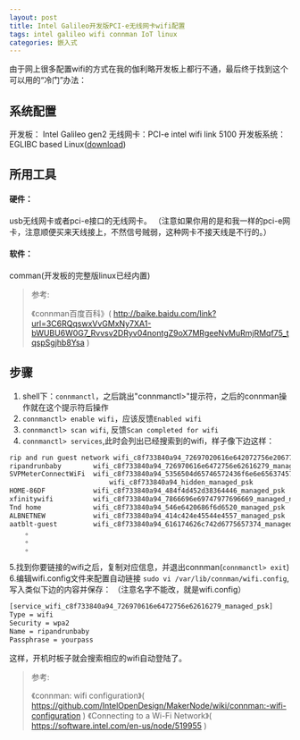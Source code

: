 ```yaml
---
layout: post
title: Intel Galileo开发版PCI-e无线网卡wifi配置  
tags: intel galileo wifi connman IoT linux 
categories: 嵌入式
---
```



由于网上很多配置wifi的方式在我的伽利略开发板上都行不通，最后终于找到这个可以用的“冷门”办法：

## 系统配置

开发板： Intel Galileo gen2
无线网卡：PCI-e intel wifi link 5100
开发板系统： EGLIBC based Linux([download](https://software.intel.com/en-us/iot/hardware/galileo/downloads))


## 所用工具

#### 硬件：
usb无线网卡或者pci-e接口的无线网卡。
（注意如果你用的是和我一样的pci-e网卡，注意顺便买来天线接上，不然信号贼弱，这种网卡不接天线是不行的。）

#### 软件：
comman(开发板的完整版linux已经内置)

> 参考:
>
>《connman百度百科》( http://baike.baidu.com/link?url=3C6RQqswxVvGMxNy7XA1-bWUBU6W0G7_Rvvsv2DRyv04nontgZ9oX7MRgeeNvMuRmjRMqf75_tqspSgjhb8Ysa )

## 步骤
1. shell下：`connmanctl`，之后跳出"connmanctl>"提示符，之后的connman操作就在这个提示符后操作
2. `connmanctl> enable wifi`，应该反馈`Enabled wifi`
3. `connmanctl> scan wifi`, 反馈`Scan completed for wifi`
4. `connmanctl> services`,此时会列出已经搜索到的wifi，样子像下边这样：

~~~bash
rip and run guest network wifi_c8f733840a94_72697020616e642072756e206775657374206e6574776f726b_managed_psk
ripandrunbaby        wifi_c8f733840a94_726970616e6472756e62616279_managed_psk
SVPMeterConnectWiFi  wifi_c8f733840a94_5356504d65746572436f6e6e65637457694669_managed_none
                         wifi_c8f733840a94_hidden_managed_psk
HOME-86DF            wifi_c8f733840a94_484f4d452d38364446_managed_psk
xfinitywifi          wifi_c8f733840a94_7866696e69747977696669_managed_none
Tnd home             wifi_c8f733840a94_546e6420686f6d6520_managed_psk
ALBNETNEW            wifi_c8f733840a94_414c424e45544e4557_managed_psk
aatblt-guest         wifi_c8f733840a94_616174626c742d6775657374_managed_none
    。
    。
    。
~~~

5.找到你要链接的wifi之后，复制对应信息，并退出connman(`connmanctl> exit`)
6.编辑wifi.config文件来配置自动链接 `sudo vi /var/lib/connman/wifi.config`,写入类似下边的内容并保存：
（注意名字不能改，就是wifi.config）

~~~bash
[service_wifi_c8f733840a94_726970616e6472756e62616279_managed_psk]
Type = wifi
Security = wpa2
Name = ripandrunbaby
Passphrase = yourpass
~~~

这样，开机时板子就会搜索相应的wifi自动登陆了。

> 参考:
> 
> 《connman: wifi configuration》( https://github.com/IntelOpenDesign/MakerNode/wiki/connman:-wifi-configuration )
> 《Connecting to a Wi-Fi Network》( https://software.intel.com/en-us/node/519955 )
